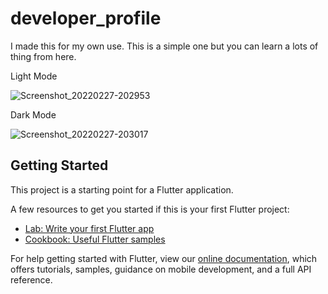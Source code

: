 # developer_profile

I made this for my own use. This is a simple one but you can learn a lots of thing from here.

Light Mode

![Screenshot_20220227-202953](https://user-images.githubusercontent.com/22269857/155887649-0305c368-d7c1-460b-aaaf-b55240bbe794.jpg)


Dark Mode

![Screenshot_20220227-203017](https://user-images.githubusercontent.com/22269857/155887653-4a5b2555-67a9-4070-840d-344924dfe170.jpg)

## Getting Started

This project is a starting point for a Flutter application.

A few resources to get you started if this is your first Flutter project:

- [Lab: Write your first Flutter app](https://flutter.dev/docs/get-started/codelab)
- [Cookbook: Useful Flutter samples](https://flutter.dev/docs/cookbook)

For help getting started with Flutter, view our
[online documentation](https://flutter.dev/docs), which offers tutorials,
samples, guidance on mobile development, and a full API reference.
